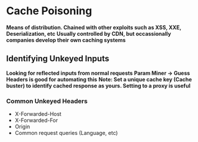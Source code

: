 # Cache Poisoning
**Means of distribution. Chained with other exploits such as XSS, XXE, Deserialization, etc**
**Usually controlled by CDN, but occassionally companies develop their own caching systems**

## Identifying Unkeyed Inputs
**Looking for reflected inputs from normal requests**
**Param Miner -> Guess Headers is good for automating this**
**Note: Set a unique cache key (Cache buster) to identify cached response as yours. Setting to a proxy is useful**
### Common Unkeyed Headers
- X-Forwarded-Host
- X-Forwarded-For
- Origin
- Common request queries (Language, etc)


